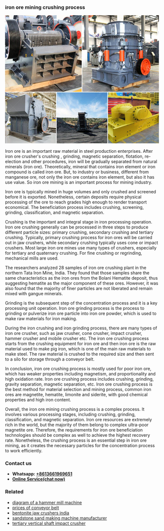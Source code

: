 <h3>iron ore mining crushing process</h3><img src='1702950072.jpg' alt=''><p>Iron ore is an important raw material in steel production enterprises. After iron ore crusher's crushing , grinding, magnetic separation, flotation, re-election and other procedures, iron will be gradually separated from natural minerals (iron ore). Theoretically, mineral that contains iron element or iron compound is called iron ore. But, to industry or business, different from manganese ore, not only the iron ore contains iron element, but also it has use value. So iron ore mining is an important process for mining industry.</p><p>Iron ore is typically mined in huge volumes and only crushed and screened before it is exported. Nonetheless, certain deposits require physical processing of the ore to reach grades high enough to render transport economical. The beneficiation process includes crushing, screening, grinding, classification, and magnetic separation.</p><p>Crushing is the important and integral stage in iron processing operation. Iron ore crushing generally can be processed in three steps to produce different particle sizes: primary crushing, secondary crushing and tertiary crushing. Typically, primary crushing process for iron ores will be carried out in jaw crushers, while secondary crushing typically uses cone or impact crushers. Most large iron ore mines use many types of crushers, especially for tertiary and quaternary crushing. For fine crushing or regrinding, mechanical mills are used.</p><p>The researchers analyzed 28 samples of iron ore crushing plant in the northern Tata Iron Mine, India. They found that those samples share the same characteristics as the iron ores from the Bolani Hematite deposit, thus suggesting hematite as the major component of these ores. However, it was also found that the majority of finer particles are not liberated and remain mixed with gangue minerals.</p><p>Grinding is the subsequent step of the concentration process and it is a key processing unit operation. Iron ore grinding process is the process to grinding or pulverize iron ore particle into iron ore powder, which is used to make raw materials for iron making.</p><p>During the iron crushing and iron grinding process, there are many types of iron ore crusher, such as jaw crusher, cone crusher, impact crusher, hammer crusher and mobile crusher etc. The iron ore crushing process starts from the crushing equipment for iron ore and then iron ore is the raw material used to make pig iron, which is one of the main raw materials to make steel. The raw material is crushed to the required size and then sent to a silo for storage through a conveyor belt.</p><p>In conclusion, iron ore crushing process is mostly used for poor iron ore, which has weaker properties including magnetism, and proportionality and high oxidation rate. Iron ore crushing process includes crushing, grinding, gravity separation, magnetic separation, etc. Iron ore crushing process is the best method for material selection and mining process, common iron ores are magnetite, hematite, limonite and siderite, with good chemical properties and high iron content.</p><p>Overall, the iron ore mining crushing process is a complex process. It involves various processing stages, including crushing, grinding, classification, and magnetic separation. Iron ore resources are extremely rich in the world, but the majority of them belong to complex ultra-poor magnetite ore. Therefore, the requirements for iron ore beneficiation technologies should be complex as well to achieve the highest recovery rate. Nonetheless, the crushing process is an essential step in iron ore mining, as it creates the necessary particles for the concentration process to work efficiently.</p><h3>Contact us</h3><ul><li><strong>Whatsapp:&nbsp;<a href="https://wa.me/8613661969651">+8613661969651</a></strong></li><li><a href="https://swt.shibang-china.com/?git&amp;zhl&amp;iron ore mining crushing process"><strong>Online Service(chat now)</strong></a></li></ul><h3>Related</h3><ul><li><a href='diagram of a hammer mill machine.md'>diagram of a hammer mill machine</a></li><li><a href='prices of conveyor belt.md'>prices of conveyor belt</a></li><li><a href='bentonite jaw crushers india.md'>bentonite jaw crushers india</a></li><li><a href='sandstone sand making machine manufacturer.md'>sandstone sand making machine manufacturer</a></li><li><a href='tertiary vertical shaft impact crusher.md'>tertiary vertical shaft impact crusher</a></li></ul>